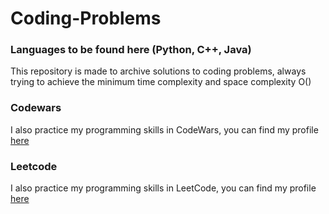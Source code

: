 # Coding-Problems
### Languages to be found here (Python, C++, Java)

This repository is made to archive solutions to coding problems, always trying to achieve the minimum time complexity and space complexity O()

### Codewars

I also practice my programming skills in CodeWars, you can find my profile [here][codewars]

### Leetcode

I also practice my programming skills in LeetCode, you can find my profile [here][leetcode]

[codewars]: https://www.codewars.com/users/PabloVarg
[leetcode]: https://leetcode.com/pvarber/
